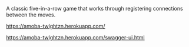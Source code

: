 A classic five-in-a-row game that works through registering connections between the moves.

https://amoba-twlghtzn.herokuapp.com/

https://amoba-twlghtzn.herokuapp.com/swagger-ui.html
